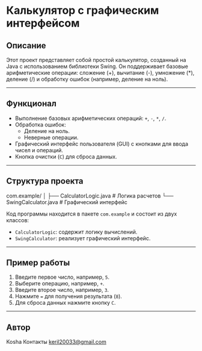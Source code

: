# Калькулятор с графическим интерфейсом

## Описание
Этот проект представляет собой простой калькулятор, созданный на Java с использованием библиотеки Swing. Он поддерживает базовые арифметические операции: сложение (+), вычитание (-), умножение (*), деление (/) и обработку ошибок (например, деление на ноль).

---

## Функционал
- Выполнение базовых арифметических операций: `+`, `-`, `*`, `/`.
- Обработка ошибок:
  - Деление на ноль.
  - Неверные операции.
- Графический интерфейс пользователя (GUI) с кнопками для ввода чисел и операций.
- Кнопка очистки (`C`) для сброса данных.

---

## Структура проекта
com.example/
│
├── CalculatorLogic.java   # Логика расчетов
└── SwingCalculator.java    # Графический интерфейс


Код программы находится в пакете `com.example` и состоит из двух классов:
- `CalculatorLogic`: содержит логику вычислений.
- `SwingCalculator`: реализует графический интерфейс.

---

## Пример работы
1. Введите первое число, например, `5`.
2. Выберите операцию, например, `+`.
3. Введите второе число, например, `3`.
4. Нажмите `=` для получения результата (`8`).
5. Для сброса данных нажмите кнопку `C`.

---

## Автор
Kosha 
Контакты keril20033@gmail.com